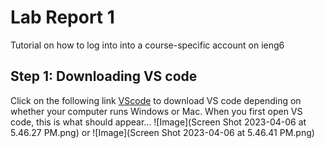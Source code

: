 # Lab Report 1
Tutorial on how to log into into a course-specific account on ieng6

## Step 1: Downloading VS code
Click on the following link [VScode](https://code.visualstudio.com/) to download VS code depending on whether your computer runs Windows or Mac.
When you first open VS code, this is what should appear...
![Image](Screen Shot 2023-04-06 at 5.46.27 PM.png)
or
![Image](Screen Shot 2023-04-06 at 5.46.41 PM.png)

